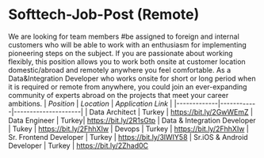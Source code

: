 # Softtech-Job-Post (Remote)
We are looking for team members #be assigned to foreign and internal customers who will be able to work with an enthusiasm for implementing pioneering steps on the subject.
If you are passionate about working flexibly, this position allows you to work both onsite at customer location domestic/abroad and remotely anywhere you feel comfortable. As a Data&Integration Developer who works onsite for short or long period when it is required or remote from anywhere, you could join an ever-expanding community of experts abroad on the projects that meet your career ambitions.
| _Position_  | _Location_ | _Application Link_ |
|-------------|------------|---------------------|
| Data Architect | Turkey | https://bit.ly/2GwWEmZ
| Data Engineer  | Turkey| https://bit.ly/2R1sGtp
| Data & Integration Developer | Tukey | https://bit.ly/2FhhXIw
| Devops | Turkey | https://bit.ly/2FhhXIw
| Sr. Frontend Developer | Turkey | https://bit.ly/3lWIY58
| Sr.iOS & Android Developer | Turkey | https://bit.ly/2Zhad0C
